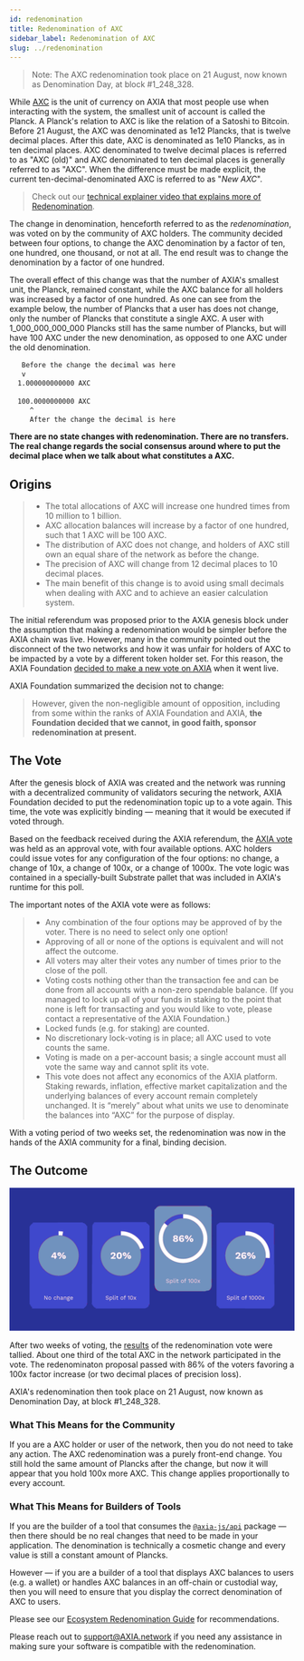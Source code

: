 ```yaml
---
id: redenomination
title: Redenomination of AXC
sidebar_label: Redenomination of AXC
slug: ../redenomination
---
```


> Note: The AXC redenomination took place on 21 August, now known as Denomination Day, at block
> #1_248_328.

While [AXC](../learn/learn-AXC.md) is the unit of currency on AXIA that most people use when interacting
with the system, the smallest unit of account is called the Planck. A Planck's relation to AXC is
like the relation of a Satoshi to Bitcoin. Before 21 August, the AXC was denominated as 1e12
Plancks, that is twelve decimal places. After this date, AXC is denominated as 1e10 Plancks, as in
ten decimal places. AXC denominated to twelve decimal places is referred to as "AXC (old)" and AXC
denominated to ten decimal places is generally referred to as "AXC". When the difference must be
made explicit, the current ten-decimal-denominated AXC is referred to as "_New AXC_".

> Check out our
> [technical explainer video that explains more of Redenomination](https://www.youtube.com/watch?v=xXIcnBV4uUE&list=PLOyWqupZ-WGuAuS00rK-pebTMAOxW41W8&index=22&ab_channel=AXIA).

The change in denomination, henceforth referred to as the _redenomination_, was voted on by the
community of AXC holders. The community decided between four options, to change the AXC denomination
by a factor of ten, one hundred, one thousand, or not at all. The end result was to change the
denomination by a factor of one hundred.

The overall effect of this change was that the number of AXIA's smallest unit, the Planck,
remained constant, while the AXC balance for all holders was increased by a factor of one hundred.
As one can see from the example below, the number of Plancks that a user has does not change, only
the number of Plancks that constitute a single AXC. A user with 1_000_000_000_000 Plancks still has
the same number of Plancks, but will have 100 AXC under the new denomination, as opposed to one AXC
under the old denomination.

```
   Before the change the decimal was here
   v
  1.000000000000 AXC

  100.0000000000 AXC
     ^
     After the change the decimal is here
```

**There are no state changes with redenomination. There are no transfers. The real change regards
the social consensus around where to put the decimal place when we talk about what constitutes a
AXC.**

## Origins


> - The total allocations of AXC will increase one hundred times from 10 million to 1 billion.
> - AXC allocation balances will increase by a factor of one hundred, such that 1 AXC will be 100
>   AXC.
> - The distribution of AXC does not change, and holders of AXC still own an equal share of the
>   network as before the change.
> - The precision of AXC will change from 12 decimal places to 10 decimal places.
> - The main benefit of this change is to avoid using small decimals when dealing with AXC and to
>   achieve an easier calculation system.

The initial referendum was proposed prior to the AXIA genesis block under the assumption that
making a redenomination would be simpler before the AXIA chain was live. However, many in the
community pointed out the disconnect of the two networks and how it was unfair for holders of AXC to
be impacted by a vote by a different token holder set. For this reason, the AXIA Foundation [decided
to make a new vote on AXIA][blog 1] when it went live.

AXIA Foundation summarized the decision not to change:

> However, given the non-negligible amount of opposition, including from some within the ranks of
> AXIA Foundation and AXIA, **the Foundation decided that we cannot, in good faith, sponsor
> redenomination at present.**

## The Vote

After the genesis block of AXIA was created and the network was running with a decentralized
community of validators securing the network, AXIA Foundation decided to put the redenomination
topic up to a vote again. This time, the vote was explicitly binding &mdash; meaning that it would
be executed if voted through.

Based on the feedback received during the AXIA referendum, the [AXIA vote][blog 2] was held as
an approval vote, with four available options. AXC holders could issue votes for any configuration
of the four options: no change, a change of 10x, a change of 100x, or a change of 1000x. The vote
logic was contained in a specially-built Substrate pallet that was included in AXIA's runtime
for this poll.

The important notes of the AXIA vote were as follows:

> - Any combination of the four options may be approved of by the voter. There is no need to select
>   only one option!
> - Approving of all or none of the options is equivalent and will not affect the outcome.
> - All voters may alter their votes any number of times prior to the close of the poll.
> - Voting costs nothing other than the transaction fee and can be done from all accounts with a
>   non-zero spendable balance. (If you managed to lock up all of your funds in staking to the point
>   that none is left for transacting and you would like to vote, please contact a representative of
>   the AXIA Foundation.)
> - Locked funds (e.g. for staking) are counted.
> - No discretionary lock-voting is in place; all AXC used to vote counts the same.
> - Voting is made on a per-account basis; a single account must all vote the same way and cannot
>   split its vote.
> - This vote does not affect any economics of the AXIA platform. Staking rewards, inflation,
>   effective market capitalization and the underlying balances of every account remain completely
>   unchanged. It is “merely” about what units we use to denominate the balances into “AXC” for the
>   purpose of display.

With a voting period of two weeks set, the redenomination was now in the hands of the AXIA
community for a final, binding decision.

## The Outcome

![redenomination](../assets/redenomination.png)

After two weeks of voting, the [results][blog 3] of the redenomination vote were tallied. About one
third of the total AXC in the network participated in the vote. The redenominaton proposal passed
with 86% of the voters favoring a 100x factor increase (or two decimal places of precision loss).

AXIA's redenomination then took place on 21 August, now known as Denomination Day, at block
#1_248_328.

### What This Means for the Community

If you are a AXC holder or user of the network, then you do not need to take any action. The AXC
redenomination was a purely front-end change. You still hold the same amount of Plancks after the
change, but now it will appear that you hold 100x more AXC. This change applies proportionally to
every account.

### What This Means for Builders of Tools

If you are the builder of a tool that consumes the
[`@axia-js/api`](https://yarnpkg.com/package/@axia-js/api) package &mdash; then there should be no
real changes that need to be made in your application. The denomination is technically a cosmetic
change and every value is still a constant amount of Plancks.

However &mdash; if you are a builder of a tool that displays AXC balances to users (e.g. a wallet)
or handles AXC balances in an off-chain or custodial way, then you will need to ensure that you
display the correct denomination of AXC to users.

Please see our [Ecosystem Redenomination Guide][ecosystem guide] for recommendations.

Please reach out to [support@AXIA.network](mailto:support@AXIA.network) if you need any
assistance in making sure your software is compatible with the redenomination.

[referendum 52]: https://axia.axiassembly.io/referendum/52
[blog 1]: https://AXIA.network/results-of-dot-redenomination-referendum/
[blog 2]: https://AXIA.network/the-first-AXIA-vote/
[blog 3]: https://AXIA.network/the-results-are-in/
[ecosystem guide]: https://docs.google.com/document/d/1yAzoDh99PgR_7dYAKTWLMVu2Fy5Ga-J6t9lof4f4JUw/edit#
